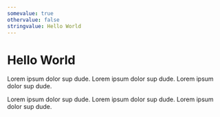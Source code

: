 ```yaml
---
somevalue: true
othervalue: false
stringvalue: Hello World
---
```

<div class="container">
  <h1>Hello World</h1>
  <p>Lorem ipsum dolor sup dude. Lorem ipsum dolor sup dude. Lorem ipsum dolor sup dude.</p>
  <p>Lorem ipsum dolor sup dude. Lorem ipsum dolor sup dude. Lorem ipsum dolor sup dude.</p>
</div>
